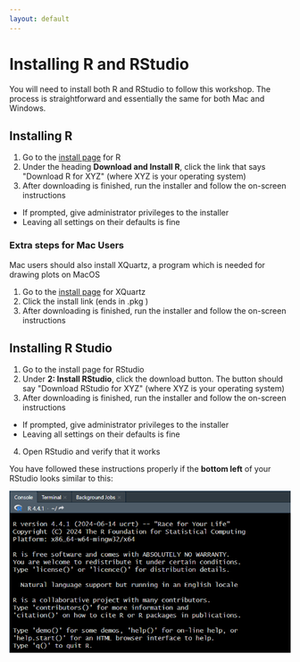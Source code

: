 ```yaml
---
layout: default
---
```


# Installing R and RStudio
You will need to install both R and RStudio to follow this workshop. The process is straightforward
and essentially the same for both Mac and Windows.

## Installing R

1. Go to the [install page](https://cran.rstudio.com/) for R
2. Under the heading **Download and Install R**, click the link that says "Download R for XYZ" (where XYZ is your operating system)
3. After downloading is finished, run the installer and follow the on-screen instructions
- If prompted, give administrator privileges to the installer 
- Leaving all settings on their defaults is fine


### Extra steps for Mac Users

Mac users should also install XQuartz, a program which is needed for drawing plots on MacOS

1. Go to the [install page](https://www.xquartz.org/) for XQuartz
2. Click the install link (ends in .pkg )
3. After downloading is finished, run the installer and follow the on-screen instructions


## Installing R Studio

1. Go to the install page for RStudio
2. Under **2: Install RStudio**, click the download button. The button should say "Download RStudio for XYZ" (where XYZ is your operating system)
3. After downloading is finished, run the installer and follow the on-screen instructions
- If prompted, give administrator privileges to the installer
- Leaving all settings on their defaults is fine
4. Open RStudio and verify that it works


You have followed these instructions properly if the **bottom left** of your RStudio looks similar to this:

![verify install](https://raw.githubusercontent.com/tim9800/r_workshop_2024/master/img/install.png)
